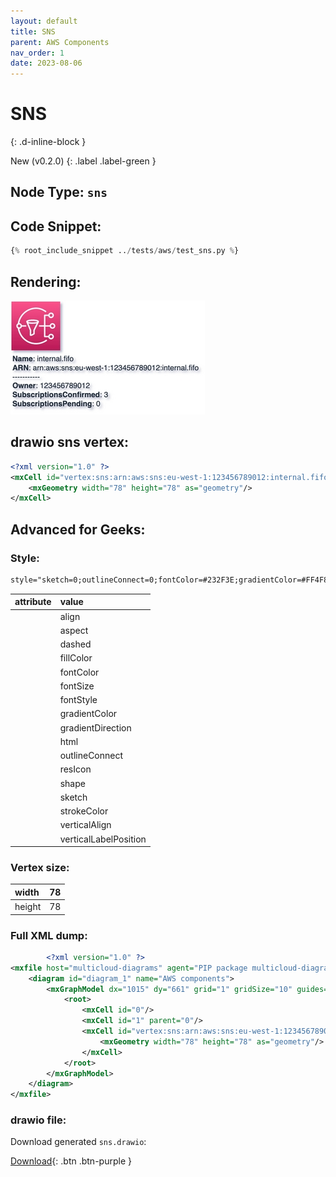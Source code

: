 ```yaml
---
layout: default
title: SNS
parent: AWS Components
nav_order: 1
date: 2023-08-06
---
```


# SNS
{: .d-inline-block }

New (v0.2.0)
{: .label .label-green }

## Node Type: ``sns``

## Code Snippet:

```python
{% root_include_snippet ../tests/aws/test_sns.py %}
```

## Rendering:

![lambda](output/jpg/sns.jpg)

## drawio sns vertex:

```xml
<?xml version="1.0" ?>
<mxCell id="vertex:sns:arn:aws:sns:eu-west-1:123456789012:internal.fifo" parent="1" vertex="1">
    <mxGeometry width="78" height="78" as="geometry"/>
</mxCell>
```

## Advanced for Geeks:

### Style:
```html
style="sketch=0;outlineConnect=0;fontColor=#232F3E;gradientColor=#FF4F8B;gradientDirection=north;fillColor=#BC1356;strokeColor=#ffffff;dashed=0;verticalLabelPosition=bottom;verticalAlign=top;align=left;html=1;fontSize=12;fontStyle=0;aspect=fixed;shape=mxgraph.aws4.resourceIcon;resIcon=mxgraph.aws4.sns;"
```

| attribute | value |
|:----------|:------|
                |align| left |
                |aspect| fixed |
                |dashed| 0 |
                |fillColor| #BC1356 |
                |fontColor| #232F3E |
                |fontSize| 12 |
                |fontStyle| 0 |
                |gradientColor| #FF4F8B |
                |gradientDirection| north |
                |html| 1 |
                |outlineConnect| 0 |
                |resIcon| mxgraph.aws4.sns |
                |shape| mxgraph.aws4.resourceIcon |
                |sketch| 0 |
                |strokeColor| #ffffff |
                |verticalAlign| top |
                |verticalLabelPosition| bottom |
    
### Vertex size:

| width    | 78  |
|:---------|:-----------|
| height   | 78 |

### Full XML dump:
```xml
        <?xml version="1.0" ?>
<mxfile host="multicloud-diagrams" agent="PIP package multicloud-diagrams. Generate resources in draw.io compatible format for Cloud infrastructure. Copyrights @ Roman Tsypuk 2023. MIT license." type="MultiCloud">
    <diagram id="diagram_1" name="AWS components">
        <mxGraphModel dx="1015" dy="661" grid="1" gridSize="10" guides="1" tooltips="1" connect="1" arrows="1" fold="1" page="1" pageScale="1" pageWidth="850" pageHeight="1100" math="0" shadow="1">
            <root>
                <mxCell id="0"/>
                <mxCell id="1" parent="0"/>
                <mxCell id="vertex:sns:arn:aws:sns:eu-west-1:123456789012:internal.fifo" value="&lt;b&gt;Name&lt;/b&gt;: internal.fifo&lt;BR&gt;&lt;b&gt;ARN&lt;/b&gt;: arn:aws:sns:eu-west-1:123456789012:internal.fifo&lt;BR&gt;-----------&lt;BR&gt;&lt;b&gt;Owner&lt;/b&gt;: 123456789012&lt;BR&gt;&lt;b&gt;SubscriptionsConfirmed&lt;/b&gt;: 3&lt;BR&gt;&lt;b&gt;SubscriptionsPending&lt;/b&gt;: 0" style="sketch=0;outlineConnect=0;fontColor=#232F3E;gradientColor=#FF4F8B;gradientDirection=north;fillColor=#BC1356;strokeColor=#ffffff;dashed=0;verticalLabelPosition=bottom;verticalAlign=top;align=left;html=1;fontSize=12;fontStyle=0;aspect=fixed;shape=mxgraph.aws4.resourceIcon;resIcon=mxgraph.aws4.sns;" parent="1" vertex="1">
                    <mxGeometry width="78" height="78" as="geometry"/>
                </mxCell>
            </root>
        </mxGraphModel>
    </diagram>
</mxfile>
```

### drawio file:

Download generated ``sns.drawio``:

[Download](output/drawio/sns.drawio){: .btn .btn-purple }